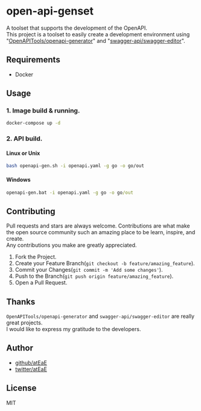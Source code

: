 # open-api-genset
A toolset that supports the development of the OpenAPI.  
This project is a toolset to easily create a development environment using "[OpenAPITools/openapi-generator](https://github.com/OpenAPITools/openapi-generator)" and "[swagger-api/swagger-editor](https://github.com/swagger-api/swagger-editor)".

## Requirements
- Docker

## Usage
### 1. Image build & running.
```sh
docker-compose up -d
```

### 2. API build.
#### Linux or Unix
```sh
bash openapi-gen.sh -i openapi.yaml -g go -o go/out
```

#### Windows
```bat
openapi-gen.bat -i openapi.yaml -g go -o go/out
```

## Contributing
Pull requests and stars are always welcome.
Contributions are what make the open source community such an amazing place to be learn, inspire, and create.   
Any contributions you make are greatly appreciated.

1. Fork the Project.
2. Create your Feature Branch(`git checkout -b feature/amazing_feature`).
3. Commit your Changes(`git commit -m 'Add some changes'`).
4. Push to the Branch(`git push origin feature/amazing_feature`).
5. Open a Pull Request.

## Thanks
`OpenAPITools/openapi-generator` and `swagger-api/swagger-editor` are really great projects.  
I would like to express my gratitude to the developers.

## Author
- [github/atEaE](https://github.com/atEaE)
- [twitter/atEaE](https://twitter.com/EaE2626)

## License
MIT